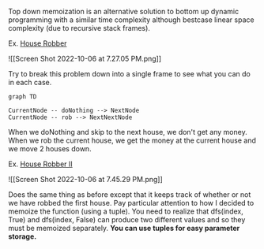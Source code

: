 Top down memoization is an alternative solution to bottom up dynamic programming with a similar time complexity although bestcase linear space complexity (due to recursive stack frames).

Ex. [House Robber](https://leetcode.com/problems/house-robber/)

![[Screen Shot 2022-10-06 at 7.27.05 PM.png]]

Try to break this problem down into a single frame to see what you can do in each case.

```mermaid
graph TD

CurrentNode -- doNothing --> NextNode
CurrentNode -- rob --> NextNextNode

```
When we doNothing and skip to the next house, we don't get any money. When we rob the current house, we get the money at the current house and we move 2 houses down.

Ex. [House Robber II](https://leetcode.com/problems/house-robber-ii/submissions/)

![[Screen Shot 2022-10-06 at 7.45.29 PM.png]]

Does the same thing as before except that it keeps track of whether or not we have robbed the first house. Pay particular attention to how I decided to memoize the function (using a tuple). You need to realize that dfs(index, True) and dfs(index, False) can produce two different values and so they must be memoized separately. **You can use tuples for easy parameter storage.**
